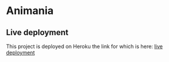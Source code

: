 # Animania

## Live deployment 

This project is deployed on Heroku 
the link for which is here: [live deployment](https://animania-175b65d61606.herokuapp.com/)